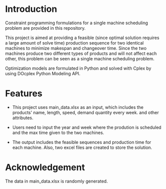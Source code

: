 # Introduction
Constraint programming formulations for a single machine scheduling problem are provided in this repository. 

This project is aimed at providing a feasible (since optimal solution requires a large amount of solve time) production sequence for two identical machines to minimize makespan and changeover time. Since the two machines produce two different types of products and will not affect each other, this problem can be seen as a single machine scheduling problem.

Optimization models are formulated in Python and solved with Cplex by using DOcplex Python Modeling API.

# Features
* This project uses main_data.xlsx as an input, which includes the products' name, length, speed, demand quantity every week. and other attributes.

* Users need to input the year and week where the prodution is scheduled and the max time given to the two machines.

* The output includes the feasible sequences and production time for each machine. Also, two excel files are created to store the solution.

# Acknowledgement
The data in main_data.xlsx is randomly generated.




